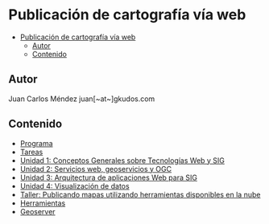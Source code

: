 # Publicación de cartografía vía web

- [Publicación de cartografía vía web](#publicaci%C3%B3n-de-cartograf%C3%ADa-v%C3%ADa-web)
  - [Autor](#autor)
  - [Contenido](#contenido)

## Autor

Juan Carlos Méndez
juan[~at~]gkudos.com

## Contenido

* [Programa](Programa.md)
* [Tareas](Tareas.md)
* [Unidad 1: Conceptos Generales sobre Tecnologías Web y SIG](01_Conceptos)
* [Unidad 2: Servicios web, geoservicios y OGC](02_Servicios_Web_Geoservicios_OGC)
* [Unidad 3: Arquitectura de aplicaciones Web para SIG](03_Arquitectura_SIG)
* [Unidad 4: Visualización de datos](04_Visualizacion)
* [Taller: Publicando mapas utilizando herramientas disponibles en la nube](https://github.com/dersteppenwolf/taller_gis_cloud)
* [Herramientas](Herramientas.md)
* [Geoserver](Geoserver.md)

